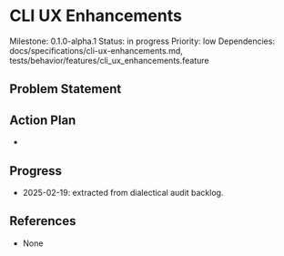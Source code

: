 # CLI UX Enhancements
Milestone: 0.1.0-alpha.1
Status: in progress
Priority: low
Dependencies: docs/specifications/cli-ux-enhancements.md, tests/behavior/features/cli_ux_enhancements.feature

## Problem Statement
<description>


## Action Plan
- <tasks>

## Progress
- 2025-02-19: extracted from dialectical audit backlog.

## References
- None
